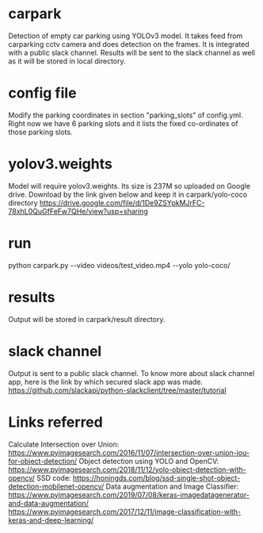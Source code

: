 # carpark
Detection of empty car parking using YOLOv3 model. It takes feed from carparking cctv camera and does detection on the frames. It is integrated with a public slack channel. Results will be sent to the slack channel as well as it will be stored in local directory.

# config file
Modify the parking coordinates in section "parking_slots" of config.yml. Right now we have 6 parking slots and it lists the fixed co-ordinates of those parking slots.

# yolov3.weights
Model will require yolov3.weights. Its size is 237M so uploaded on Google drive. Download by the link given below and keep it in carpark/yolo-coco directory
https://drive.google.com/file/d/1De9ZSYpkMJrFC-78xhL0QuGfFeFw7QHe/view?usp=sharing

# run
python carpark.py --video videos/test_video.mp4 --yolo yolo-coco/

# results
Output will be stored in carpark/result directory.

# slack channel
Output is sent to a public slack channel. To know more about slack channel app, here is the link by which secured slack app was made.
https://github.com/slackapi/python-slackclient/tree/master/tutorial

# Links referred
Calculate Intersection over Union: https://www.pyimagesearch.com/2016/11/07/intersection-over-union-iou-for-object-detection/
Object detection using YOLO and OpenCV: https://www.pyimagesearch.com/2018/11/12/yolo-object-detection-with-opencv/
SSD code: https://honingds.com/blog/ssd-single-shot-object-detection-mobilenet-opencv/
Data augmentation and Image Classifier:
https://www.pyimagesearch.com/2019/07/08/keras-imagedatagenerator-and-data-augmentation/
https://www.pyimagesearch.com/2017/12/11/image-classification-with-keras-and-deep-learning/
